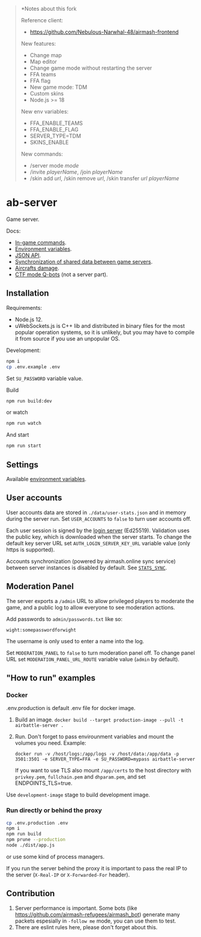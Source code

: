 >*Notes about this fork
>
>Reference client: 
>- https://github.com/Nebulous-Narwhal-48/airmash-frontend  
>
>New features:
>- Change map
>- Map editor
>- Change game mode without restarting the server
>- FFA teams
>- FFA flag
>- New game mode: TDM
>- Custom skins
>- Node.js >= 18
>
>New env variables:
>- FFA_ENABLE_TEAMS
>- FFA_ENABLE_FLAG
>- SERVER_TYPE=TDM
>- SKINS_ENABLE
>
>New commands:
>- /server mode *mode*
>- /invite *playerName*, /join *playerName*
>- /skin add *url*, /skin remove *url*, /skin transfer *url* *playerName*

# ab-server

Game server.

Docs:

- [In-game commands](./docs/commands.md).
- [Environment variables](./docs/env-variables.md).
- [JSON API](./docs/api.md).
- [Synchronization of shared data between game servers](./docs/sync.md).
- [Aircrafts damage](./docs/damage.md).
- [CTF mode Q-bots](./docs/ctf-bots.md) (not a server part).

## Installation

Requirements:

- Node.js 12.
- uWebSockets.js is C++ lib and distributed in binary files for the most popular operation systems, so it is unlikely, but you may have to compile it from source if you use an unpopular OS.

Development:

```sh
npm i
cp .env.example .env
```

Set `SU_PASSWORD` variable value.

Build

```sh
npm run build:dev
```

or watch

```sh
npm run watch
```

And start

```sh
npm run start
```

## Settings

Available [environment variables](./docs/env-variables.md).

## User accounts

User accounts data are stored in `./data/user-stats.json` and in memory during the server run. Set `USER_ACCOUNTS` to `false` to turn user accounts off.

Each user session is signed by the [login server](https://github.com/airmash-refugees/airmash-backend) (Ed25519). Validation uses the public key, which is downloaded when the server starts. To change the default key server URL set `AUTH_LOGIN_SERVER_KEY_URL` variable value (only https is supported).

Accounts synchronization (powered by airmash.online sync service) between server instances is disabled by default. See [`STATS_SYNC`](./docs/env-variables.md#stats_sync).

## Moderation Panel

The server exports a `/admin` URL to allow privileged players to moderate the
game, and a public log to allow everyone to see moderation actions.

Add passwords to `admin/passwords.txt` like so:

```
wight:somepasswordforwight
```

The username is only used to enter a name into the log.

Set `MODERATION_PANEL` to `false` to turn moderation panel off. To change panel URL set `MODERATION_PANEL_URL_ROUTE` variable value (`admin` by default).

## "How to run" examples

### Docker

.env.production is default .env file for docker image.

1. Build an image.
   `docker build --target production-image --pull -t airbattle-server .`
2. Run. Don't forget to pass envirounment variables and mount the volumes you need. Example:

   `docker run -v /host/logs:/app/logs -v /host/data:/app/data -p 3501:3501 -e SERVER_TYPE=FFA -e SU_PASSWORD=mypass airbattle-server`

   If you want to use TLS also mount `/app/certs` to the host directory with `privkey.pem`, `fullchain.pem` and `dhparam.pem`, and set ENDPOINTS_TLS=true.

Use `development-image` stage to build development image.

### Run directly or behind the proxy

```sh
cp .env.production .env
npm i
npm run build
npm prune --production
node ./dist/app.js
```

or use some kind of process managers.

If you run the server behind the proxy it is important to pass the real IP to the server (`X-Real-IP` or `X-Forwarded-For` header).

## Contribution

1. Server performance is important. Some bots (like https://github.com/airmash-refugees/airmash_bot) generate many packets espesially in `-follow me` mode, you can use them to test.
2. There are eslint rules here, please don't forget about this.

